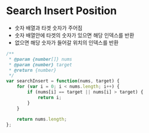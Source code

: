 # Search Insert Position

- 숫자 배열과 타겟 숫자가 주어짐
- 숫자 배열안에 타겟의 숫자가 있으면 해당 인덱스를 반환
- 없으면 해당 숫자가 들어갈 위치의 인덱스를 반환

```javascript
/**
 * @param {number[]} nums
 * @param {number} target
 * @return {number}
 */
var searchInsert = function(nums, target) {
    for (var i = 0; i < nums.length; i++) {
        if (nums[i] == target || nums[i] > target) {
            return i;
        }
    }
    
    return nums.length;
};
```

